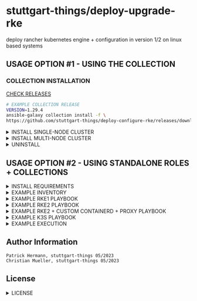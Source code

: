 # stuttgart-things/deploy-upgrade-rke

deploy rancher kubernetes engine + configuration in version 1/2 on linux based systems

## USAGE OPTION #1 - USING THE COLLECTION

### COLLECTION INSTALLATION

[CHECK RELEASES](https://github.com/stuttgart-things/deploy-configure-rke/releases)

```bash
# EXAMPLE COLLECTION RELEASE
VERSION=1.29.4
ansible-galaxy collection install -f \
https://github.com/stuttgart-things/deploy-configure-rke/releases/download/${VERSION}/sthings-deploy_rke-${VERSION}.tar.gz
```

<details><summary>INSTALL SINGLE-NODE CLUSTER</summary>

```bash
# CREATE INVENTORY
cat <<EOF > rke2
[initial_master_node]
10.100.136.151
[additional_master_nodes]
# no details needed but group needs to be defined
EOF

# PLAYBOOK CALL
CLUSTER_NAME=rke2
mkdir ~/.kube/

ansible-playbook sthings.deploy_rke.rke2 \
-i rke2 -vv \
-e rke2_fetched_kubeconfig_path=~/.kube/${CLUSTER_NAME} \
-e cluster_setup=singlenode \
-vv
```

</details>

<details><summary>INSTALL MULTI-NODE CLUSTER</summary>

```bash
# CREATE INVENTORY
cat <<EOF > rke2
[initial_master_node]
10.100.136.151
[additional_master_nodes]
10.100.136.152
10.100.136.153
EOF

# PLAYBOOK CALL
CLUSTER_NAME=rke2
mkdir ~/.kube/${CLUSTER_NAME}

ansible-playbook sthings.deploy_rke.rke2 \
-i rke2 -vv \
-e rke2_fetched_kubeconfig_path=~/.kube/${CLUSTER_NAME} \
-e cluster_setup=multinode \
-vv
```

</details>

<details><summary>UNINSTALL</summary>

```bash
# CREATE INVENTORY
cat <<EOF > rke2
[initial_master_node]
10.100.136.151
[additional_master_nodes]
10.100.136.152
10.100.136.153
EOF

# PLAYBOOK CALL
CLUSTER_NAME=rke2
mkdir ~/.kube/${CLUSTER_NAME}

ansible-playbook sthings.deploy_rke.rke2 \
-i rke2 -vv \
-e rke2_fetched_kubeconfig_path=~/.kube/${CLUSTER_NAME} \
-e cluster_setup=multinode \
-e rke_state: absent \
-vv
```

</details>


## USAGE OPTION #2 - USING STANDALONE ROLES + COLLECTIONS</summary>


<details><summary>INSTALL REQUIREMENTS</summary>

```
cat <<EOF > ./requirements.yaml
roles:
- src: https://github.com/stuttgart-things/deploy-configure-rke.git
  scm: git
- src: https://github.com/stuttgart-things/configure-rke-node.git
  scm: git
- src: https://github.com/stuttgart-things/install-requirements.git
  scm: git
- src: https://github.com/stuttgart-things/install-configure-docker.git
  scm: git
- src: https://github.com/stuttgart-things/create-os-user.git
  scm: git
- src: https://github.com/stuttgart-things/download-install-binary.git
  scm: git

collections:
- name: community.crypto
  version: 2.15.1
- name: community.general
  version: 7.3.0
- name: ansible.posix
  version: 1.5.2
- name: kubernetes.core
  version: 2.4.0
EOF

ansible-galaxy install -r ./requirements.yaml -f
```

</details>

<details><summary>EXAMPLE INVENTORY</summary>

```bash
cat <<EOF > ./inv
# MULTINODE-CLUSTER
[initial_master_node]
{{ .fqdn }} ansible_ssh_common_args='-o StrictHostKeyChecking=no'
[additional_master_nodes]
{{ .fqdn }} ansible_ssh_common_args='-o StrictHostKeyChecking=no'
{{ .fqdn }} ansible_ssh_common_args='-o StrictHostKeyChecking=no'

# SINGLENODE-CLUSTER
[initial_master_node]
{{ .fqdn }} ansible_ssh_common_args='-o StrictHostKeyChecking=no'
[additional_master_nodes]
EOF
```
</details>

<details><summary>EXAMPLE RKE1 PLAYBOOK</summary>

```
cat <<EOF > ./play.yaml
---
- hosts: all
  become: true

  vars:
    rke_docker_version: '=5:23.0.6-1~ubuntu.22.04~jammy'
    rke_docker_ce_version: '5:23.0.6*'
    rke_version: 1
    rke_user_name: rke
    rke_installer_version: 1.4.8
    rke_kubernetes_version: v1.26.7-rancher1-1
    project_folder: rancher-things
    rke_create_rke_user: true
    network_plugin: calico
    rke2_airgapped_installation: false

  roles:
    - role: deploy-configure-rke
EOF

ansible-playbook -i inv play.yaml -vv
```

</details>

<details><summary>EXAMPLE RKE2 PLAYBOOK</summary>

```bash
cat <<EOF > ./play.yaml
---
- hosts: all
  gather_facts: true
  become: true

  vars:
    rke_state: present #absent
    rke_version: 2
    rke2_k8s_version: 1.30.4
    rke2_airgapped_installation: true
    rke2_release_kind: rke2r1 #rke2r2
    rke2_cni: cilium
    disable_rke2_components:
      - rke2-ingress-nginx
      - rke-snapshot-controller
    cluster_setup: multinode
    rke2_cni: cilium
    values_cilium: |
      ---
      eni:
        enabled: true

    helmChartConfig:
      cilium:
        name: rke2-cilium
        namespace: kube-system
        release_values: "{{ values_cilium }}"

  roles:
    - role: deploy-configure-rke
EOF

ansible-playbook -i inv play.yaml -vv
```

</details>

<details><summary>EXAMPLE RKE2 + CUSTOM CONTAINERD + PROXY PLAYBOOK</summary>

```bash
cat <<EOF > ./play.yaml
- hosts: all
  become: true
  vars:
    containerdRootPath: /net/rngvm00556/fs0
    rke_version: 2
    rke2_airgapped_installation: true
    rke2_k8s_version: 1.26.0
    rke2_release_kind: rke2r2 #rke2r1
    cluster_setup: singlenode
    rke2_airgapped_installation: false
    enable_ingress_controller: false
    install_containerd: true
    rke2_configure_proxy: true
    rke2_proxy_config: |
      HOME=/root
      export HTTP_PROXY="http://127.0.0.1:3128"
      # export..
    containerd_proxy_config: |
      Environment="HTTP_PROXY=http://127.0.0.1:3128/"
      Environment="HTTPS_PROXY=http://127.0.0.1:3128/"
      # Environment..
  roles:
    - role: deploy-configure-rke
EOF

ansible-playbook -i inv play.yaml -vv
```

</details>


<details><summary>EXAMPLE K3S PLAYBOOK</summary>

```bash
cat <<EOF > ./play.yaml
- hosts: all
  become: true

  vars:
    install_k3s: true
    k3s_state: present
    k3s_k8s_version: 1.31.1
    k3s_release_kind: k3s1
    k3s_parameters:
      - "--write-kubeconfig-mode 644"
    cluster_setup: singlenode

  roles:
    - role: deploy-configure-rke
EOF

ansible-playbook -i inv play.yaml -vv
```

</details>

<details><summary>EXAMPLE EXECUTION</summary>

```bash
ansible-playbook -i rke2 play.yaml -vv
```

</details>

</details>


Author Information
------------------
```
Patrick Hermann, stuttgart-things 05/2023
Christian Mueller, stuttgart-things 05/2023
```

## License
<details><summary>LICENSE</summary>

Copyright 2020 patrick hermann.

Licensed under the Apache License, Version 2.0 (the "License");
you may not use this file except in compliance with the License.
You may obtain a copy of the License at

    http://www.apache.org/licenses/LICENSE-2.0

Unless required by applicable law or agreed to in writing, software
distributed under the License is distributed on an "AS IS" BASIS,
WITHOUT WARRANTIES OR CONDITIONS OF ANY KIND, either express or implied.
See the License for the specific language governing permissions and
limitations under the License.
</details>
